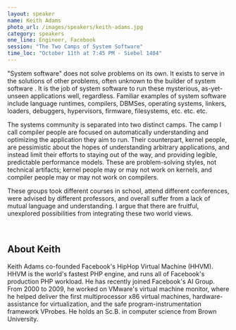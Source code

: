 ```yaml
---
layout: speaker
name: Keith Adams
photo_url: /images/speakers/keith-adams.jpg
category: speakers
one_line: Engineer, Facebook
session: "The Two Camps of System Software"
time_loc: "October 11th at 7:45 PM - Siebel 1404"
---
```



"System software" does not solve problems on its own. It exists to serve in the solutions of other problems, often unknown to the builder of system software . It is the job of system software to run these mysterious, as-yet-unseen applications well, regardless. Familiar examples of system software include language runtimes, compilers, DBMSes, operating systems, linkers, loaders, debuggers, hypervisors, firmware, filesystems, etc. etc. etc.

The systems community is separated into two distinct camps. The camp I call compiler people are focused on automatically understanding and optimizing the application they aim to run. Their counterpart, kernel people, are pessimistic about the hopes of understanding arbitrary applications, and instead limit their efforts to staying out of the way, and providing legible, predictable performance models. These are problem-solving styles, not technical artifacts; kernel people may or may not work on kernels, and compiler people may or may not work on compilers.

These groups took different courses in school, attend different conferences, were advised by different professors, and overall suffer from a lack of mutual language and understanding. I argue that there are fruitful, unexplored possibilities from integrating these two world views.

<br/>

## About Keith
Keith Adams co-founded Facebook's HipHop Virtual Machine (HHVM). HHVM is the world's fastest PHP engine, and runs all of Facebook's production PHP workload. He has recently joined Facebook's AI Group. From 2000 to 2009, he worked on VMware's virtual machine monitor, where he helped deliver the first multiprocessor x86 virtual machines, hardware-assistance for virtualization, and the safe program-instrumentation framework VProbes. He holds an Sc.B. in computer science from Brown University.
